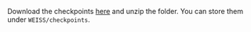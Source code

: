 Download the checkpoints [here](https://drive.google.com/file/d/18RA1OlGQozMeibgiex5V8e9Z7nbcY1Fv/view?usp=drivesdk) and unzip the folder. You can store them under `WEISS/checkpoints`.